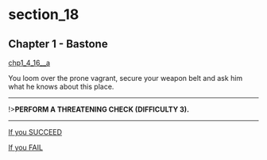 
# section_18

## Chapter 1 - Bastone

[chp1_4_16__a](../../decomp/app/src/main/res/raw/chp1_4_16__a.mp3 ':include :type=audio')

You loom over the prone vagrant, secure your weapon belt and ask him what he knows about this place.

---

!>**PERFORM A THREATENING CHECK (DIFFICULTY 3).** 

---

[If you SUCCEED](output/chapter1/section_19.md)

[If you FAIL](output/chapter1/section_21.md)


